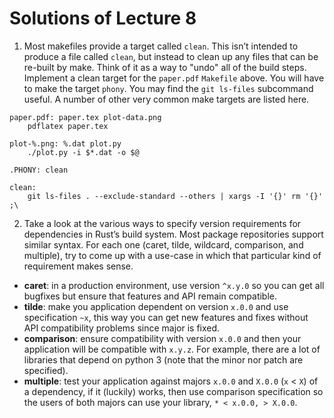 # Solutions of Lecture 8

1. Most makefiles provide a target called `clean`. This isn’t intended to produce a file called `clean`, but instead to clean up any files that can be re-built by make. Think of it as a way to "undo" all of the build steps. Implement a clean target for the `paper.pdf` `Makefile` above. You will have to make the target `phony`. You may find the `git ls-files` subcommand useful. A number of other very common make targets are listed here.

```
paper.pdf: paper.tex plot-data.png
	pdflatex paper.tex

plot-%.png: %.dat plot.py
	./plot.py -i $*.dat -o $@

.PHONY: clean

clean:
	git ls-files . --exclude-standard --others | xargs -I '{}' rm '{}' ;\
```

2. Take a look at the various ways to specify version requirements for dependencies in Rust’s build system. Most package repositories support similar syntax. For each one (caret, tilde, wildcard, comparison, and multiple), try to come up with a use-case in which that particular kind of requirement makes sense.

- **caret**: in a production environment, use version `^x.y.0` so you can get all bugfixes but ensure that features and API remain compatible.
- **tilde**: make you application dependent on version `x.0.0` and use specification `~x`, this way you can get new features and fixes without API compatibility problems since major is fixed.
- **comparison**: ensure compatibility with version `x.0.0` and then your application will be compatible with `x.y.z`. For example, there are a lot of libraries that depend on python 3 (note that the minor nor patch are specified).
- **multiple**: test your application against majors `x.0.0` and `X.0.0` (`x` < `X`) of a dependency, if it (luckily) works, then use comparison specification so the users of both majors can use your library, `* < x.0.0, > X.0.0`.

